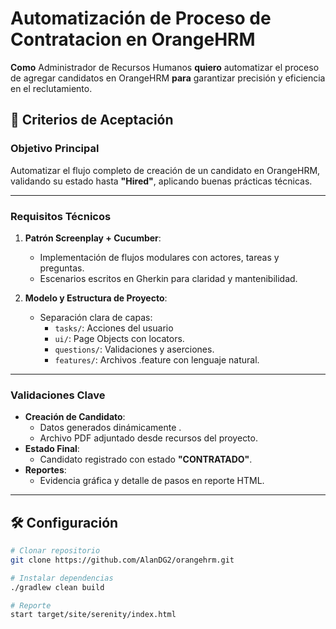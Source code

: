 # Automatización de Proceso de Contratacion en OrangeHRM  
   **Como** Administrador de Recursos Humanos
   **quiero** automatizar el proceso de agregar candidatos en OrangeHRM 
   **para** garantizar precisión y eficiencia en el reclutamiento.

## 📜 Criterios de Aceptación  

### Objetivo Principal  
Automatizar el flujo completo de creación de un candidato en OrangeHRM, validando su estado hasta **"Hired"**, aplicando buenas prácticas técnicas.  

---

### Requisitos Técnicos  
1. **Patrón Screenplay + Cucumber**:  
   - Implementación de flujos modulares con actores, tareas y preguntas.  
   - Escenarios escritos en Gherkin para claridad y mantenibilidad.  

2. **Modelo y Estructura de Proyecto**:  
   - Separación clara de capas:  
     - `tasks/`: Acciones del usuario   
     - `ui/`: Page Objects con locators.  
     - `questions/`: Validaciones y aserciones.  
     - `features/`: Archivos .feature con lenguaje natural.  

---

### Validaciones Clave  
- **Creación de Candidato**:  
  - Datos generados dinámicamente .  
  - Archivo PDF adjuntado desde recursos del proyecto.  
- **Estado Final**:  
  - Candidato registrado con estado **"CONTRATADO"**.  
- **Reportes**:  
  - Evidencia gráfica y detalle de pasos en reporte HTML.  

---

## 🛠️ Configuración  
```bash
# Clonar repositorio
git clone https://github.com/AlanDG2/orangehrm.git

# Instalar dependencias
./gradlew clean build

# Reporte
start target/site/serenity/index.html     
